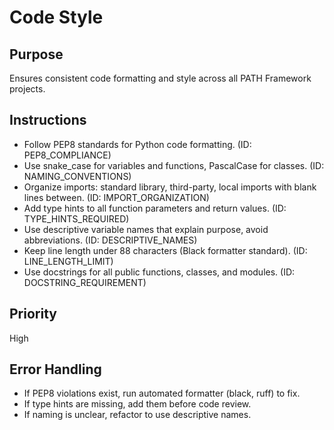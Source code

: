# Code Style

## Purpose
Ensures consistent code formatting and style across all PATH Framework projects.

## Instructions
- Follow PEP8 standards for Python code formatting. (ID: PEP8_COMPLIANCE)
- Use snake_case for variables and functions, PascalCase for classes. (ID: NAMING_CONVENTIONS)
- Organize imports: standard library, third-party, local imports with blank lines between. (ID: IMPORT_ORGANIZATION)
- Add type hints to all function parameters and return values. (ID: TYPE_HINTS_REQUIRED)
- Use descriptive variable names that explain purpose, avoid abbreviations. (ID: DESCRIPTIVE_NAMES)
- Keep line length under 88 characters (Black formatter standard). (ID: LINE_LENGTH_LIMIT)
- Use docstrings for all public functions, classes, and modules. (ID: DOCSTRING_REQUIREMENT)

## Priority
High

## Error Handling
- If PEP8 violations exist, run automated formatter (black, ruff) to fix.
- If type hints are missing, add them before code review.
- If naming is unclear, refactor to use descriptive names.